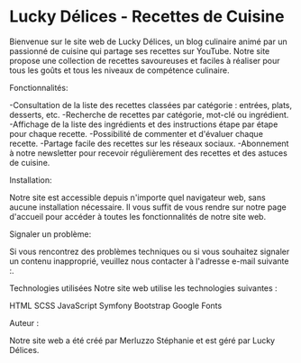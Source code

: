 # Lucky Délices - Recettes de Cuisine

Bienvenue sur le site web de Lucky Délices, un blog culinaire animé par un passionné de cuisine qui partage ses recettes sur YouTube. Notre site propose une collection de recettes savoureuses et faciles à réaliser pour tous les goûts et tous les niveaux de compétence culinaire.

Fonctionnalités:

-Consultation de la liste des recettes classées par catégorie : entrées, plats, desserts, etc.
-Recherche de recettes par catégorie, mot-clé ou ingrédient.
-Affichage de la liste des ingrédients et des instructions étape par étape pour chaque recette.
-Possibilité de commenter et d'évaluer chaque recette.
-Partage facile des recettes sur les réseaux sociaux.
-Abonnement à notre newsletter pour recevoir régulièrement des recettes et des astuces de cuisine.

Installation: 

Notre site est accessible depuis n'importe quel navigateur web, sans aucune installation nécessaire. Il vous suffit de vous rendre sur notre page d'accueil pour accéder à toutes les fonctionnalités de notre site web.


Signaler un problème:

Si vous rencontrez des problèmes techniques ou si vous souhaitez signaler un contenu inapproprié, veuillez nous contacter à l'adresse e-mail suivante :.

Technologies utilisées
Notre site web utilise les technologies suivantes :

HTML
SCSS
JavaScript
Symfony
Bootstrap
Google Fonts

Auteur :

Notre site web a été créé par Merluzzo Stéphanie et est géré par Lucky Délices.


